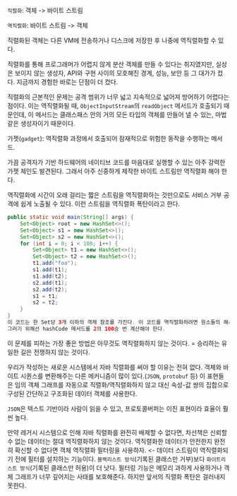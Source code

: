 `직렬화`: 객체 -> 바이트 스트림

`역직렬화`: 바이트 스트림 -> 객체

직렬화된 객체는 다른 VM에 전송하거나 디스크에 저장한 후 나중에 역직렬화할 수 있다.



직렬화를 통해 프로그래머가 어렵지 않게 분산 객체를 만들 수 있다는 취지였지만, 실상은 보이지 않는 생성자, API와 구현 사이의 모호해진 경계, 성능, 보안 등 그 대가가 컸다. 지금까지 경험한 바로는 단점이 더 컸다.



직렬화의 근본적인 문제는 공격 범위가 너무 넓고 지속적으로 넓어져 방어하기 어렵다는 점이다.
이는 역직렬화될 때, `ObjectInputStream`의 `readObject` 메서드가 호출되기 때문인데,
이 메서드는 클래스패스 안의 거의 모든 타입의 객체를 만들어 낼 수 있는,
마법 같은 생성자이기 때문이다.



가젯(`gadget`): 역직렬화 과정에서 호출되어 잠재적으로 위험한 동작을 수행하는 메서드.

가끔 공격자가 기반 하드웨어의 네이티브 코드를 마음대로 실행할 수 있는 아주 강력한 가젯 체인도 발견된다. 그래서 아주 신중하게 제작한 바이트 스트림만 역직렬화 해야 한다.



역직렬화에 시간이 오래 걸리는 짧은 스트림을 역직렬화하는 것만으로도 서비스 거부 공격에 쉽게 노출될 수 있다. 이런 스트림을 역직렬화 폭탄이라고 한다.
```java
public static void main(String[] args) {
    Set<Object> root = new HashSet<>();
    Set<Object> s1 = new HashSet<>();
    Set<Object> s2 = new HashSet<>();
    for (int i = 0; i < 100; i++) {
        Set<Object> t1 = new HashSet<>();
        Set<Object> t2 = new HashSet<>();
        t1.add("foo");
        s1.add(t1);
        s1.add(t2);
        s2.add(t1);
        s2.add(t2);
        s1 = t1;
        s2 = t2;
    }
}
이 코드는 한 Set당 3개 이하의 객체 참조를 가진다. 이 코드를 역직렬화하려면 원소들의 해시 코드를 계산해야 하는데,
그러기 위해선 hashCode 메서드를 2의 100승 번 계산해야 한다.
```
이 문제를 피하는 가장 좋은 방법은 아무것도 역직렬화하지 않는 것이다. = 승리하는 유일한 길은 전쟁하지 않는 것이다.

우리가 작성하는 새로운 시스템에서 자바 직렬화를 써야 할 이유는 전혀 없다.
객체와 바이트 시퀀스를 변환해주는 다른 메커니즘이 많이 있다.(`JSON`, `protobuf` 등)
이 표현들은 임의 객체 그래프를 자동으로 직렬화/역직렬화하지 않고
대신 속성-값 쌍의 집합으로 구성된 간단하고 구조화된 데이터 객체를 사용한다.



`JSON`은 텍스트 기반이라 사람이 읽을 수 있고, 프로토콜버퍼는 이진 표현이라 효율이 훨씬 높다.



만약 레거시 시스템으로 인해 자바 직렬화를 완전히 배제할 수 없다면,
차선책은 신뢰할 수 없는 데이터는 절대 역직렬화하지 않는 것이다.
역직렬화한 데이터가 안전한지 완전히 확신할 수 없다면 객체 역직렬화 필터링을 사용하자.
<- 데이터 스트림이 역직렬화되기 전에 필터를 설치하는 기능이다.
`블랙리스트 방식`(기록된 클래스만 거부)보다 `화이트리스트 방식`(기록된 클래스만 허용)이 더 낫다. 필터링 기능은 메모리 과하게 사용하거나 객체 그래프가 너무 깊어지는 사태를 보호해준다. 하지만 앞서의 직렬화 폭탄은 걸러내지 못한다.
